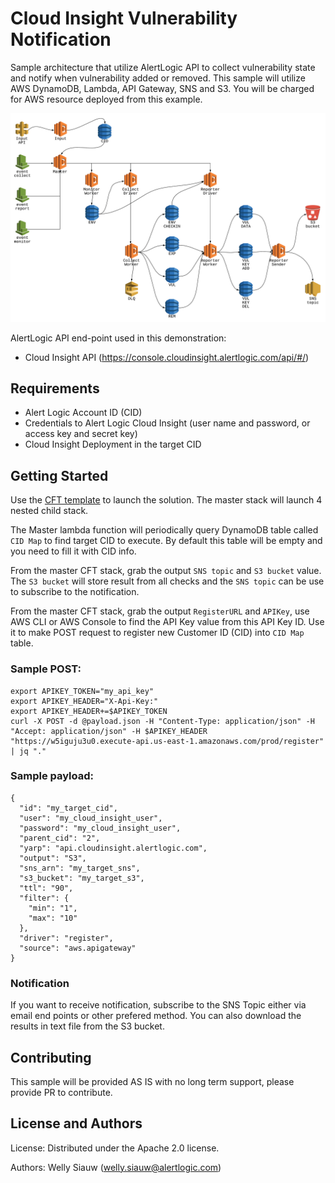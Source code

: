 
# Cloud Insight Vulnerability Notification

Sample architecture that utilize AlertLogic API to collect vulnerability state and notify when vulnerability added or removed. This sample will utilize AWS DynamoDB, Lambda, API Gateway, SNS and S3. You will be charged for AWS resource deployed from this example.

![architecture](docs/architecture.png)

AlertLogic API end-point used in this demonstration:

* Cloud Insight API (https://console.cloudinsight.alertlogic.com/api/#/)

## Requirements
* Alert Logic Account ID (CID)
* Credentials to Alert Logic Cloud Insight (user name and password, or access key and secret key)
* Cloud Insight Deployment in the target CID

## Getting Started
Use the [CFT template](/cloud_formation) to launch the solution. The master stack will launch 4 nested child stack.

The Master lambda function will periodically query DynamoDB table called `CID Map` to find target CID to execute. By default this table will be empty and you need to fill it with CID info.

From the master CFT stack, grab the output `SNS topic` and `S3 bucket` value. The `S3 bucket` will store result from all checks and the `SNS topic` can be use to subscribe to the notification.

From the master CFT stack, grab the output `RegisterURL` and `APIKey`, use AWS CLI or AWS Console to find the API Key value from this API Key ID. Use it to make POST request to register new Customer ID (CID) into `CID Map` table.

### Sample POST:
```
export APIKEY_TOKEN="my_api_key"
export APIKEY_HEADER="X-Api-Key:"
export APIKEY_HEADER+=$APIKEY_TOKEN
curl -X POST -d @payload.json -H "Content-Type: application/json" -H "Accept: application/json" -H $APIKEY_HEADER "https://w5iguju3u0.execute-api.us-east-1.amazonaws.com/prod/register" | jq "."
```

### Sample payload:
```
{
  "id": "my_target_cid",
  "user": "my_cloud_insight_user",
  "password": "my_cloud_insight_user",
  "parent_cid": "2",
  "yarp": "api.cloudinsight.alertlogic.com",
  "output": "S3",
  "sns_arn": "my_target_sns",
  "s3_bucket": "my_target_s3",
  "ttl": "90",
  "filter": {
    "min": "1",
    "max": "10"
  },
  "driver": "register",
  "source": "aws.apigateway"
}
```
### Notification
If you want to receive notification, subscribe to the SNS Topic either via email end points or other prefered method. You can also download the results in text file from the S3 bucket.

## Contributing
This sample will be provided AS IS with no long term support, please provide PR to contribute.

## License and Authors
License:
Distributed under the Apache 2.0 license.

Authors:
Welly Siauw (welly.siauw@alertlogic.com)
